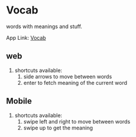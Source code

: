 # Vocab

words with meanings and stuff.

App Link: [Vocab](https://vistej.github.io/vocab/)

## web

1. shortcuts available:
   1. side arrows to move between words
   2. enter to fetch meaning of the current word

## Mobile

1. shortcuts available:
   1. swipe left and right to move between words
   2. swipe up to get the meaning
